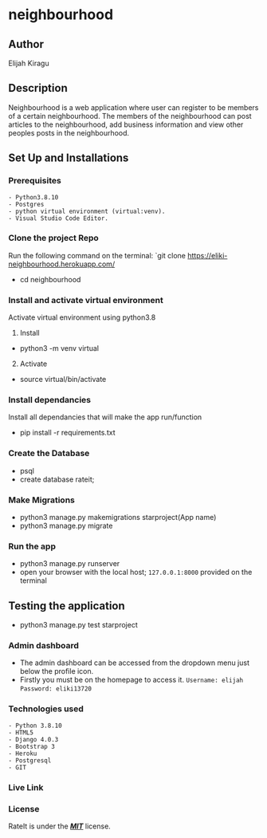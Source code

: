 # neighbourhood

## Author
Elijah Kiragu
## Description
Neighbourhood is a web application where user can register to be members of a certain neighbourhood. The members of the neighbourhood can post articles to the neighbourhood, add business information and view other peoples posts in the neighbourhood.
## Set Up and Installations
### Prerequisites
    - Python3.8.10
    - Postgres
    - python virtual environment (virtual:venv).
    - Visual Studio Code Editor.
### Clone the  project Repo
Run the following command on the terminal:
`git clone https://eliki-neighbourhood.herokuapp.com/
* cd neighbourhood
###  Install and activate virtual environment
Activate virtual environment using python3.8
1. Install
* python3 -m venv virtual
2. Activate
* source virtual/bin/activate
### Install dependancies
Install  all dependancies that will make the app run/function
* pip install -r requirements.txt
### Create the Database
* psql
* create database rateit;
### Make Migrations
* python3 manage.py makemigrations starproject(App name)
* python3 manage.py migrate
### Run the app
* python3 manage.py runserver
* open your browser with the local host; `127.0.0.1:8000` provided on the terminal
## Testing the application
* python3 manage.py test starproject
### Admin dashboard
* The admin dashboard can be accessed from the dropdown menu just below the profile icon.
* Firstly you must be on the homepage to access it.
`Username: elijah`
`Password: eliki13720`
### Technologies used
    - Python 3.8.10
    - HTML5
    - Django 4.0.3
    - Bootstrap 3
    - Heroku
    - Postgresql
    - GIT
### Live Link
### License
RateIt is under the ***[MIT](LICENSE)*** license.